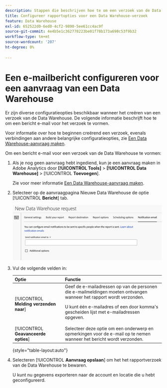 ```yaml
---
description: Stappen die beschrijven hoe te om een verzoek van de Data Warehouse tot stand te brengen.
title: Configureer rapportopties voor een Data Warehouse-verzoek
feature: Data Warehouse
exl-id: 652522d0-6ed0-4cf2-9890-5ee61cc4ac9f
source-git-commit: 4e4b5e1c362778223be01f78b173a698c53f9b32
workflow-type: tm+mt
source-wordcount: '207'
ht-degree: 0%

---
```


# Een e-mailbericht configureren voor een aanvraag van een Data Warehouse

Er zijn diverse configuratieopties beschikbaar wanneer het creëren van een verzoek van de Data Warehouse. De volgende informatie beschrijft hoe te om een bericht e-mail voor het verzoek te vormen.

Voor informatie over hoe te beginnen creërend een verzoek, evenals verbindingen aan andere belangrijke configuratieopties, zie [Een Data Warehouse-aanvraag maken](/help/export/data-warehouse/create-request/t-dw-create-request.md).

Om een bericht e-mail voor een verzoek van de Data Warehouse te vormen:

1. Als je nog geen aanvraag hebt ingediend, kun je een aanvraag maken in Adobe Analytics door **[!UICONTROL Tools]** > **[!UICONTROL Data Warehouse]** > [!UICONTROL **Toevoegen**].

   Zie voor meer informatie [Een Data Warehouse-aanvraag maken](/help/export/data-warehouse/create-request/t-dw-create-request.md).

1. Selecteer op de aanvraagpagina Nieuwe Data Warehouse de optie [!UICONTROL **Bericht**] tab.

   ![Tabblad Doel rapporteren](assets/dw-notification-email.png)

1. Vul de volgende velden in:

   | Optie | Functie |
   |---------|----------|
   | [!UICONTROL **Melding verzenden naar**] | Geef de e-mailadressen op van de personen die e-mailmeldingen moeten ontvangen wanneer het rapport wordt verzonden. <p>U kunt één e-mailadres of een door komma&#39;s gescheiden lijst met e-mailadressen opgeven.</p> |
   | [!UICONTROL **Geavanceerde opties**] | Selecteer deze optie om een onderwerp en opmerkingen voor de e-mail op te nemen wanneer het bericht wordt verzonden. |

   {style="table-layout:auto"}

1. Selecteren [!UICONTROL **Aanvraag opslaan**] om het het rapportverzoek van de Data Warehouse te bewaren.

   U kunt nu gegevens exporteren naar de account en locatie die u hebt geconfigureerd.

